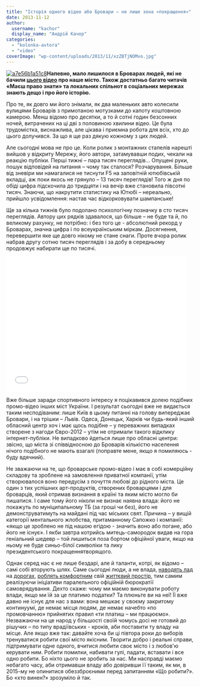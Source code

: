 ```yaml
---
title: "Історія одного відео або Бровари – не лише зона «покращення»"
date: 2013-11-12
author: 
  username: "kachor"
  display_name: "Андрій Качор"
categories: 
  - "kolonka-avtora"
  - "video"
coverImage: "wp-content/uploads/2013/11/xzZBTjNOMvo.jpg"
---
```


[![a7e56b1a51c8](https://mpz.brovary.org/wp-content/uploads/2013/11/a7e56b1a51c8.jpg)](https://mpz.brovary.org/wp-content/uploads/2013/11/a7e56b1a51c8.jpg)**Напевно, мало лишилося в Броварах людей, які не бачили [цього відео](https://www.youtube.com/watch?v=l896xi7Ub0g) про наше місто. Також достатньо багато читачів «Маєш право знати» та локальних спільнот в соціальних мережах знають дещо і про його історію.**

Про те, як довго ми його знімали, як два маленьких авто колесили вулицями Броварів з примотаною мотузками до капоту коштовною камерою. Менш відомо про десятки, а то й сотні годин безсонних ночей, витрачених на ці дві з половиною хвилини відео. Це була трудомістка, виснажлива, але цікава і приємна робота для всіх, хто до цього долучився. За що я ще раз дякую кожному з цих людей.

Але сьогодні мова не про це. Коли ролик з монтажних стапелів нарешті вийшов у відкриту Мережу, його автори, затамувавши подих, чекали на реакцію публіки. Перші тижні – пара тисяч переглядів… Опущені руки, пошук відповідей на питання – чому так сталося? Розчарування. Більше від зневіри ми намагалися не тиснути F5 на заповітній ютюбівській вкладці, аж поки якось не грянуло – 13 тисяч переглядів! Того ж дня по обіді цифра підскочила до тридцяти і на вечір вже становила півсотні тисяч. Знаючи, що накрутити статистику на Ютюбі – нереально, прийшло усвідомлення: настав час відкорковувати шампанське!

Ще за кілька тижнів було подолано психологічну позначку в сто тисяч переглядів. Автору цих рядків здавалося, що більше – не буде та й, по великому рахунку, не потрібно: і без того це - абсолютний рекорд у Броварах, значна цифра і по всеукраїнським міркам. Досягнення, перевершити яке ще довго нікому не стане снаги. Проте вчора ролик набрав другу сотню тисяч переглядів і за добу в середньому продовжує набирати ще по тисячі.

<iframe src="//www.youtube.com/embed/l896xi7Ub0g" height="360" width="480" allowfullscreen frameborder="0"></iframe>

Вже більше заради спортивного інтересу я поцікавився долею подібних промо-відео інших міст України. І результат сьогодні вже не видається таким несподіваним: лише Київ в цьому питанні на голову випереджає Бровари, і на трішки – Львів. Одеса, Донецьк, Харків чи будь-який інший обласний центр хоч і має щось подібне – у переважних випадках створене з нагоди Євро-2012 – утім не отримали такого відклику інтернет-публіки. Не випадково йдеться лише про обласні центри: звісно, що міста зі співвідносною до Броварів кількістю населення нічого подібного не мають взагалі (поправте мене, якщо я помиляюсь - буду вдячний).

Не зважаючи на те, що броварське промо-відео і має в собі комерційну складову та зроблене на замовлення приватної компанії, утім створювалося воно передусім з почуття любові до рідного міста. Це один з тих успішних арт-продуктів, створених броварцями і для броварців, який отримав визнання в країні та яким місто могло би пишатися. І саме тому його ніколи не визнає наявна влада: його не покажуть по муніципальному ТБ (за гроші чи без), його не демонструватимуть на майдані під час міських свят. Причина – у вищій категорії ментального жлобства, притаманному Сапожко і компанії: «якщо це зроблено не під нашою егідою - значить воно або погане, або його не існує». І якби завтра котрийсь митець-самородок видав на гора геніальний шедевр – той лишиться поза бортом офіційної уваги, якщо на ньому не буде синьо-білої символіки та лику президентського покращеннятворящого.

Однак серед нас є не лише бездарі, але й таланти, котрі, як відомо – самі собі вторують шлях. Саме сьогодні люди, а не влада, [наводять лад](https://www.facebook.com/photo.php?fbid=580578145312287&set=gm.703231869706782&type=1&theater) на [дорогах](https://www.facebook.com/photo.php?fbid=561389577267281&set=gm.710138389016130&type=1&theater), [роблять комфортним](https://www.facebook.com/photo.php?fbid=569414359798136&set=gm.721225887907380&type=1&theater) свій [життєвий простір](https://www.facebook.com/photo.php?fbid=581739025196199&set=a.409597265743710.82506.100000803198743&type=1&theater), тим самим реалізуючи ініціативи паралельного офіційній бюрократії самоврядування. Дехто скаже: чому ми маємо виконувати роботу влади, якщо ми їй за це платимо податки? Та плюньте ви на неї! Її вже давно не існує для нас з вами: вона мешкає у своєму закритому континуумі, де немає місця людям, де немає начебто «по промовчанню» прийнятих правил «ти платиш – ми працюємо». Незважаючи на це народ у більшості своїй чомусь досі не готовий до рішучих – по типу врадіївських - кроків, аби поставити ту владу на місце. Але якщо вже так: давайте хоча би ці півтора роки до виборів тренуватися робити свої місто якісним. Творити добро і реальні справи, підтримувати одне одного, вчитися любити своє місто і з любов'ю керувати ним. Робити помилки, набивати гулі, падати, вставати і все одно робити. Бо ніхто цього не зробить за нас. Ми насправді маємо небагато часу, аби отримавши владу або довіривши її таким, як ми, в 2015-му не опинитися обеззброєними перед запитанням «Що робити?». Бо «хто винен?» зрозуміло й так.
